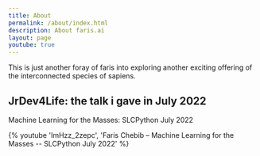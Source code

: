 ```yaml
---
title: About
permalink: /about/index.html
description: About faris.ai
layout: page
youtube: true
---
```


This is just another foray of faris into exploring another exciting offering of the interconnected species of sapiens.

## JrDev4Life: the talk i gave in July 2022

Machine Learning for the Masses: SLCPython July 2022

{% youtube 'ImHzz_2zepc', 'Faris Chebib – Machine Learning for the Masses -- SLCPython July 2022' %}
